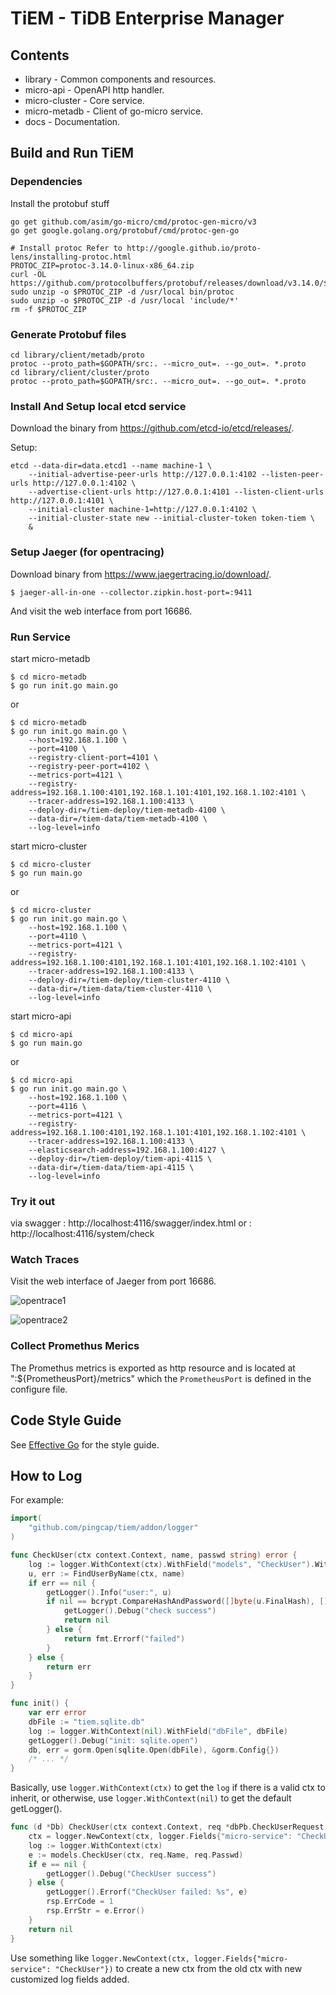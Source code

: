 # TiEM - TiDB Enterprise Manager

## Contents

- library - Common components and resources.
- micro-api - OpenAPI http handler.
- micro-cluster - Core service.
- micro-metadb - Client of go-micro service.
- docs - Documentation.

## Build and Run TiEM

### Dependencies

Install the protobuf stuff

```
go get github.com/asim/go-micro/cmd/protoc-gen-micro/v3
go get google.golang.org/protobuf/cmd/protoc-gen-go

# Install protoc Refer to http://google.github.io/proto-lens/installing-protoc.html
PROTOC_ZIP=protoc-3.14.0-linux-x86_64.zip
curl -OL https://github.com/protocolbuffers/protobuf/releases/download/v3.14.0/$PROTOC_ZIP
sudo unzip -o $PROTOC_ZIP -d /usr/local bin/protoc
sudo unzip -o $PROTOC_ZIP -d /usr/local 'include/*'
rm -f $PROTOC_ZIP
```

### Generate Protobuf files

```
cd library/client/metadb/proto
protoc --proto_path=$GOPATH/src:. --micro_out=. --go_out=. *.proto
cd library/client/cluster/proto
protoc --proto_path=$GOPATH/src:. --micro_out=. --go_out=. *.proto
```

### Install And Setup local etcd service

Download the binary from https://github.com/etcd-io/etcd/releases/.

Setup:

```
etcd --data-dir=data.etcd1 --name machine-1 \
    --initial-advertise-peer-urls http://127.0.0.1:4102 --listen-peer-urls http://127.0.0.1:4102 \
    --advertise-client-urls http://127.0.0.1:4101 --listen-client-urls http://127.0.0.1:4101 \
    --initial-cluster machine-1=http://127.0.0.1:4102 \
    --initial-cluster-state new --initial-cluster-token token-tiem \
    &
```

### Setup Jaeger (for opentracing)

Download binary from https://www.jaegertracing.io/download/.

```shell
$ jaeger-all-in-one --collector.zipkin.host-port=:9411
```

And visit the web interface from port 16686.

### Run Service

start micro-metadb
```shell
$ cd micro-metadb
$ go run init.go main.go
```
or
```shell
$ cd micro-metadb
$ go run init.go main.go \
    --host=192.168.1.100 \
    --port=4100 \
    --registry-client-port=4101 \
    --registry-peer-port=4102 \
    --metrics-port=4121 \
    --registry-address=192.168.1.100:4101,192.168.1.101:4101,192.168.1.102:4101 \
    --tracer-address=192.168.1.100:4133 \
    --deploy-dir=/tiem-deploy/tiem-metadb-4100 \
    --data-dir=/tiem-data/tiem-metadb-4100 \
    --log-level=info
```

start micro-cluster
```shell
$ cd micro-cluster
$ go run main.go 
```
or
```shell
$ cd micro-cluster
$ go run init.go main.go \
    --host=192.168.1.100 \
    --port=4110 \
    --metrics-port=4121 \
    --registry-address=192.168.1.100:4101,192.168.1.101:4101,192.168.1.102:4101 \
    --tracer-address=192.168.1.100:4133 \
    --deploy-dir=/tiem-deploy/tiem-cluster-4110 \
    --data-dir=/tiem-data/tiem-cluster-4110 \
    --log-level=info
```

start micro-api
```shell
$ cd micro-api
$ go run main.go 
```
or
```shell
$ cd micro-api
$ go run init.go main.go \
    --host=192.168.1.100 \
    --port=4116 \
    --metrics-port=4121 \
    --registry-address=192.168.1.100:4101,192.168.1.101:4101,192.168.1.102:4101 \
    --tracer-address=192.168.1.100:4133 \
    --elasticsearch-address=192.168.1.100:4127 \
    --deploy-dir=/tiem-deploy/tiem-api-4115 \
    --data-dir=/tiem-data/tiem-api-4115 \
    --log-level=info
```

### Try it out
via swagger : http://localhost:4116/swagger/index.html
or : http://localhost:4116/system/check

### Watch Traces

Visit the web interface of Jaeger from port 16686.

![opentrace1](docs/img/opentrace1.png)

![opentrace2](docs/img/opentrace2.png)

### Collect Promethus Merics

The Promethus metrics is exported as http resource and is located at ":${PrometheusPort}/metrics" which the `PrometheusPort` is defined in the configure file.

## Code Style Guide

See [Effective Go](https://golang.org/doc/effective_go) for the style guide.

## How to Log

For example:

```go
import(
	"github.com/pingcap/tiem/addon/logger"
)
```

```go
func CheckUser(ctx context.Context, name, passwd string) error {
	log := logger.WithContext(ctx).WithField("models", "CheckUser").WithField("name", name)
	u, err := FindUserByName(ctx, name)
	if err == nil {
		getLogger().Info("user:", u)
		if nil == bcrypt.CompareHashAndPassword([]byte(u.FinalHash), []byte(u.Salt+passwd)) {
			getLogger().Debug("check success")
			return nil
		} else {
			return fmt.Errorf("failed")
		}
	} else {
		return err
	}
}
```

```go
func init() {
    var err error
    dbFile := "tiem.sqlite.db"
    log := logger.WithContext(nil).WithField("dbFile", dbFile)
    getLogger().Debug("init: sqlite.open")
    db, err = gorm.Open(sqlite.Open(dbFile), &gorm.Config{})
    /* ... */
}
```

Basically, use `logger.WithContext(ctx)` to get the `log` if there is a valid ctx to inherit, or otherwise, use `logger.WithContext(nil)` to get the default getLogger().

```go
func (d *Db) CheckUser(ctx context.Context, req *dbPb.CheckUserRequest, rsp *dbPb.CheckUserResponse) error {
	ctx = logger.NewContext(ctx, logger.Fields{"micro-service": "CheckUser"})
	log := logger.WithContext(ctx)
	e := models.CheckUser(ctx, req.Name, req.Passwd)
	if e == nil {
		getLogger().Debug("CheckUser success")
	} else {
		getLogger().Errorf("CheckUser failed: %s", e)
		rsp.ErrCode = 1
		rsp.ErrStr = e.Error()
	}
	return nil
}
```

Use something like `logger.NewContext(ctx, logger.Fields{"micro-service": "CheckUser"})` to create a new ctx from the old ctx with new customized log fields added.
